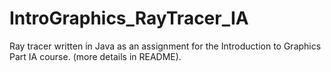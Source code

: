 # IntroGraphics_RayTracer_IA
Ray tracer written in Java as an assignment for the Introduction to Graphics Part IA course. (more details in README).
